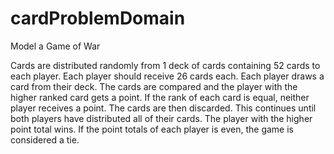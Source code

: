 cardProblemDomain
=================

Model a Game of War

Cards are distributed randomly from 1 deck of cards containing 52 cards to each player.
Each player should receive 26 cards each.
Each player draws a card from their deck.
The cards are compared and the player with the higher ranked card gets a point.
If the rank of each card is equal, neither player receives a point.
The cards are then discarded.
This continues until both players have distributed all of their cards.
The player with the higher point total wins.
If the point totals of each player is even, the game is considered a tie.